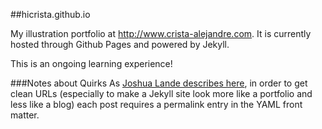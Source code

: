 ##hicrista.github.io

My illustration portfolio at http://www.crista-alejandre.com. 
It is currently hosted through Github Pages and powered by Jekyll. 

This is an ongoing learning experience! 

###Notes about Quirks
As [Joshua Lande describes here](http://joshualande.com/short-urls-jekyll/), in order to get clean URLs (especially to make a Jekyll site look more like a portfolio and less like a blog) each post requires a permalink entry in the YAML front matter. 


